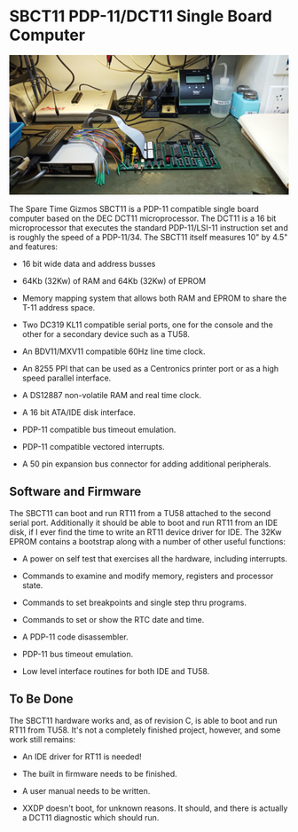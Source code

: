 # SBCT11 PDP-11/DCT11 Single Board Computer

![SBCT11 being debugged](https://github.com/SpareTimeGizmos/SBCT11/blob/main/images/SBCT11_Debugging.jpg)

The Spare Time Gizmos SBCT11 is a PDP-11 compatible single board computer based on the DEC DCT11 microprocessor.  The DCT11 is a 16 bit microprocessor that executes the standard PDP-11/LSI-11 instruction set and is roughly the speed of a PDP-11/34.  The SBCT11 itself measures 10" by 4.5" and features:

* 16 bit wide data and address busses

* 64Kb (32Kw) of RAM and 64Kb (32Kw) of EPROM

* Memory mapping system that allows both RAM and EPROM to share the T-11 address space.

* Two DC319 KL11 compatible serial ports, one for the console and the other for a secondary device such as a TU58.

* An BDV11/MXV11 compatible 60Hz line time clock.

* An 8255 PPI that can be used as a Centronics printer port or as a high speed parallel interface.

* A DS12887 non-volatile RAM and real time clock.

* A 16 bit ATA/IDE disk interface.

* PDP-11 compatible bus timeout emulation.

* PDP-11 compatible vectored interrupts.

* A 50 pin expansion bus connector for adding additional peripherals.

## Software and Firmware

The SBCT11 can boot and run RT11 from a TU58 attached to the second serial port.  Additionally it should be able to boot and run RT11 from an IDE disk, if I ever find the time to write an RT11 device driver for IDE.  The 32Kw EPROM contains a bootstrap along with a number of other useful functions:

* A power on self test that exercises all the hardware, including interrupts.

* Commands to examine and modify memory, registers and processor state.

* Commands to set breakpoints and single step thru programs.

* Commands to set or show the RTC date and time.

* A PDP-11 code disassembler.

* PDP-11 bus timeout emulation.

* Low level interface routines for both IDE and TU58.

## To Be Done

The SBCT11 hardware works and, as of revision C, is able to boot and run RT11 from TU58.  It's not a completely finished project, however, and some work still remains:

* An IDE driver for RT11 is needed!

* The built in firmware needs to be finished.

* A user manual needs to be written.

* XXDP doesn't boot, for unknown reasons.  It should, and there is actually a DCT11 diagnostic which should run.


